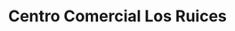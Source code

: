 ---
title: "Centro Comercial Los Ruices"
url: /caracas/centro-comercial-los-ruices/
shop: Einkaufszentrum
---